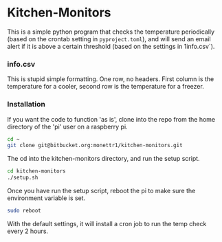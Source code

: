 # Kitchen-Monitors
This is a simple python program that checks the temperature periodically (based on the crontab setting in `pyproject.toml`), and will send an email alert if it is above a certain threshold (based on the settings in 1info.csv`).

### info.csv
This is stupid simple formatting.  One row, no headers.  First column is the temperature for a cooler, second row is the temperature for a freezer.

### Installation
If you want the code to function 'as is', clone into the repo from the home directory of the 'pi' user on a raspberry pi.

```bash
cd ~
git clone git@bitbucket.org:monettr1/kitchen-monitors.git
```

The cd into the kitchen-monitors directory, and run the setup script.

```bash
cd kitchen-monitors
./setup.sh
```

Once you have run the setup script, reboot the pi to make sure the environment variable is set.

```bash
sudo reboot
```

With the default settings, it will install a cron job to run the temp check every 2 hours.